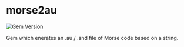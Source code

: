 morse2au
========

[![Gem Version](https://badge.fury.io/rb/morse2au.svg)](https://badge.fury.io/rb/morse2au)

Gem which enerates an .au / .snd file of Morse code based on a string.
